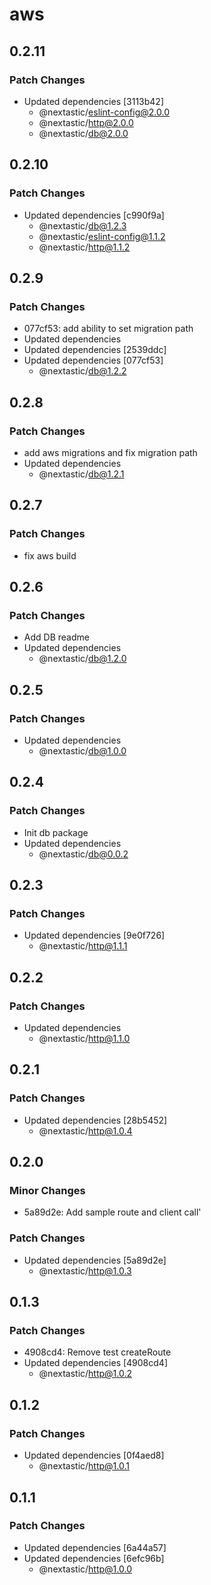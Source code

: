 # aws

## 0.2.11

### Patch Changes

- Updated dependencies [3113b42]
  - @nextastic/eslint-config@2.0.0
  - @nextastic/http@2.0.0
  - @nextastic/db@2.0.0

## 0.2.10

### Patch Changes

- Updated dependencies [c990f9a]
  - @nextastic/db@1.2.3
  - @nextastic/eslint-config@1.1.2
  - @nextastic/http@1.1.2

## 0.2.9

### Patch Changes

- 077cf53: add ability to set migration path
- Updated dependencies
- Updated dependencies [2539ddc]
- Updated dependencies [077cf53]
  - @nextastic/db@1.2.2

## 0.2.8

### Patch Changes

- add aws migrations and fix migration path
- Updated dependencies
  - @nextastic/db@1.2.1

## 0.2.7

### Patch Changes

- fix aws build

## 0.2.6

### Patch Changes

- Add DB readme
- Updated dependencies
  - @nextastic/db@1.2.0

## 0.2.5

### Patch Changes

- Updated dependencies
  - @nextastic/db@1.0.0

## 0.2.4

### Patch Changes

- Init db package
- Updated dependencies
  - @nextastic/db@0.0.2

## 0.2.3

### Patch Changes

- Updated dependencies [9e0f726]
  - @nextastic/http@1.1.1

## 0.2.2

### Patch Changes

- Updated dependencies
  - @nextastic/http@1.1.0

## 0.2.1

### Patch Changes

- Updated dependencies [28b5452]
  - @nextastic/http@1.0.4

## 0.2.0

### Minor Changes

- 5a89d2e: Add sample route and client call'

### Patch Changes

- Updated dependencies [5a89d2e]
  - @nextastic/http@1.0.3

## 0.1.3

### Patch Changes

- 4908cd4: Remove test createRoute
- Updated dependencies [4908cd4]
  - @nextastic/http@1.0.2

## 0.1.2

### Patch Changes

- Updated dependencies [0f4aed8]
  - @nextastic/http@1.0.1

## 0.1.1

### Patch Changes

- Updated dependencies [6a44a57]
- Updated dependencies [6efc96b]
  - @nextastic/http@1.0.0
